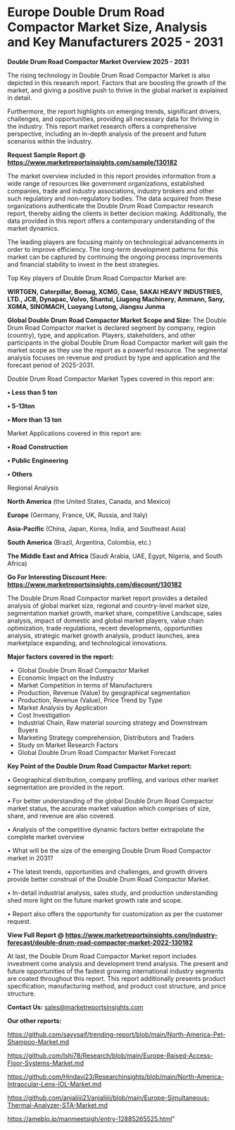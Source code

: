 # Europe Double Drum Road Compactor Market Size, Analysis and Key Manufacturers 2025 - 2031

<Strong> Double Drum Road Compactor Market Overview 2025 - 2031</strong>

The rising technology in Double Drum Road Compactor Market is also depicted in this research report. Factors that are boosting the growth of the market, and giving a positive push to thrive in the global market is explained in detail.

Furthermore, the report highlights on emerging trends, significant drivers, challenges, and opportunities, providing all necessary data for thriving in the industry. This report market research offers a comprehensive perspective, including an in-depth analysis of the present and future scenarios within the industry.

<strong>Request Sample Report @ <a href=https://www.marketreportsinsights.com/sample/130182>https://www.marketreportsinsights.com/sample/130182</a></strong>

The market overview included in this report provides information from a wide range of resources like government organizations, established companies, trade and industry associations, industry brokers and other such regulatory and non-regulatory bodies. The data acquired from these organizations authenticate the Double Drum Road Compactor research report, thereby aiding the clients in better decision making. Additionally, the data provided in this report offers a contemporary understanding of the market dynamics.

The leading players are focusing mainly on technological advancements in order to improve efficiency. The long-term development patterns for this market can be captured by continuing the ongoing process improvements and financial stability to invest in the best strategies.

Top Key players of Double Drum Road Compactor Market are:

<strong>WIRTGEN, Caterpillar, Bomag, XCMG, Case, SAKAI HEAVY INDUSTRIES, LTD., JCB, Dynapac, Volvo, Shantui, Liugong Machinery, Ammann, Sany, XGMA, SINOMACH, Luoyang Lutong, Jiangsu Junma</strong>

<strong><b>Global Double Drum Road Compactor Market Scope and Size:</b></strong>
The Double Drum Road Compactor market is declared segment by company, region (country), type, and application. Players, stakeholders, and other participants in the global Double Drum Road Compactor market will gain the market scope as they use the report as a powerful resource. The segmental analysis focuses on revenue and product by type and application and the forecast period of 2025-2031.

Double Drum Road Compactor Market Types covered in this report are:

<strong>• Less than 5 ton

• 5-13ton

• More than 13 ton</strong>

Market Applications covered in this report are:

<strong>• Road Construction

• Public Engineering

• Others</strong> 

Regional Analysis

<strong>North America</strong> (the United States, Canada, and Mexico)

<strong>Europe</strong> (Germany, France, UK, Russia, and Italy)

<strong>Asia-Pacific</strong> (China, Japan, Korea, India, and Southeast Asia)

<strong>South America</strong> (Brazil, Argentina, Colombia, etc.)

<strong>The Middle East and Africa</strong> (Saudi Arabia, UAE, Egypt, Nigeria, and South Africa)

<strong>Go For Interesting Discount Here: <a href=https://www.marketreportsinsights.com/discount/130182>https://www.marketreportsinsights.com/discount/130182</a></strong>

The Double Drum Road Compactor market report provides a detailed analysis of global market size, regional and country-level market size, segmentation market growth, market share, competitive Landscape, sales analysis, impact of domestic and global market players, value chain optimization, trade regulations, recent developments, opportunities analysis, strategic market growth analysis, product launches, area marketplace expanding, and technological innovations.

<strong><b>Major factors covered in the report:</b></strong>
<ul>
  <li>Global Double Drum Road Compactor Market </li>
  <li>Economic Impact on the Industry</li>
  <li>Market Competition in terms of Manufacturers</li>
  <li>Production, Revenue (Value) by geographical segmentation</li>
  <li>Production, Revenue (Value), Price Trend by Type</li>
  <li>Market Analysis by Application</li>
  <li>Cost Investigation</li>
  <li>Industrial Chain, Raw material sourcing strategy and Downstream Buyers</li>
  <li>Marketing Strategy comprehension, Distributors and Traders</li>
  <li>Study on Market Research Factors</li>
  <li>Global Double Drum Road Compactor Market Forecast</li>
</ul>

<strong><b>Key Point of the Double Drum Road Compactor Market report:</b></strong>

• Geographical distribution, company profiling, and various other market segmentation are provided in the report.

• For better understanding of the global Double Drum Road Compactor market status, the accurate market valuation which comprises of size, share, and revenue are also covered.

• Analysis of the competitive dynamic factors better extrapolate the complete market overview

• What will be the size of the emerging Double Drum Road Compactor market in 2031?

• The latest trends, opportunities and challenges, and growth drivers provide better construal of the Double Drum Road Compactor Market.

• In-detail industrial analysis, sales study, and production understanding shed more light on the future market growth rate and scope.

• Report also offers the opportunity for customization as per the customer request.

<strong><b>View Full Report @ <a href=https://www.marketreportsinsights.com/industry-forecast/double-drum-road-compactor-market-2022-130182>https://www.marketreportsinsights.com/industry-forecast/double-drum-road-compactor-market-2022-130182</a></b></strong>


At last, the Double Drum Road Compactor Market report includes investment come analysis and development trend analysis. The present and future opportunities of the fastest growing international industry segments are coated throughout this report. This report additionally presents product specification, manufacturing method, and product cost structure, and price structure.

<strong>Contact Us:</strong>
sales@marketreportsinsights.com

<strong>Our other reports:</strong>

<a href=https://github.com/sayysaif/trending-report/blob/main/North-America-Pet-Shampoo-Market.md>https://github.com/sayysaif/trending-report/blob/main/North-America-Pet-Shampoo-Market.md</a>

<a href=https://github.com/Ishi78/Research/blob/main/Europe-Raised-Access-Floor-Systems-Market.md>https://github.com/Ishi78/Research/blob/main/Europe-Raised-Access-Floor-Systems-Market.md</a>

<a href=https://github.com/Hindavi23/Researchinsights/blob/main/North-America-Intraocular-Lens-IOL-Market.md>https://github.com/Hindavi23/Researchinsights/blob/main/North-America-Intraocular-Lens-IOL-Market.md</a>

<a href=https://github.com/anjaliiii21/anjaliiii/blob/main/Europe-Simultaneous-Thermal-Analyzer-STA-Market.md>https://github.com/anjaliiii21/anjaliiii/blob/main/Europe-Simultaneous-Thermal-Analyzer-STA-Market.md</a>

<a href=https://ameblo.jp/manmeetsigh/entry-12885265525.html>https://ameblo.jp/manmeetsigh/entry-12885265525.html</a>"
